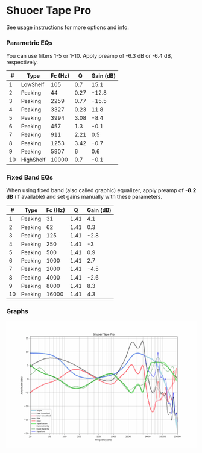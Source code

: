 # Shuoer Tape Pro
See [usage instructions](https://github.com/jaakkopasanen/AutoEq#usage) for more options and info.

### Parametric EQs
You can use filters 1-5 or 1-10. Apply preamp of -6.3 dB or -6.4 dB, respectively.

|   # | Type      |   Fc (Hz) |    Q |   Gain (dB) |
|-----|-----------|-----------|------|-------------|
|   1 | LowShelf  |       105 | 0.7  |        15.1 |
|   2 | Peaking   |        44 | 0.27 |       -12.8 |
|   3 | Peaking   |      2259 | 0.77 |       -15.5 |
|   4 | Peaking   |      3327 | 0.23 |        11.8 |
|   5 | Peaking   |      3994 | 3.08 |        -8.4 |
|   6 | Peaking   |       457 | 1.3  |        -0.1 |
|   7 | Peaking   |       911 | 2.21 |         0.5 |
|   8 | Peaking   |      1253 | 3.42 |        -0.7 |
|   9 | Peaking   |      5907 | 6    |         0.6 |
|  10 | HighShelf |     10000 | 0.7  |        -0.1 |

### Fixed Band EQs
When using fixed band (also called graphic) equalizer, apply preamp of **-8.2 dB** (if available) and set gains manually with these parameters.

|   # | Type    |   Fc (Hz) |    Q |   Gain (dB) |
|-----|---------|-----------|------|-------------|
|   1 | Peaking |        31 | 1.41 |         4.1 |
|   2 | Peaking |        62 | 1.41 |         0.3 |
|   3 | Peaking |       125 | 1.41 |        -2.8 |
|   4 | Peaking |       250 | 1.41 |        -3   |
|   5 | Peaking |       500 | 1.41 |         0.9 |
|   6 | Peaking |      1000 | 1.41 |         2.7 |
|   7 | Peaking |      2000 | 1.41 |        -4.5 |
|   8 | Peaking |      4000 | 1.41 |        -2.6 |
|   9 | Peaking |      8000 | 1.41 |         8.3 |
|  10 | Peaking |     16000 | 1.41 |         4.3 |

### Graphs
![](./Shuoer%20Tape%20Pro.png)
